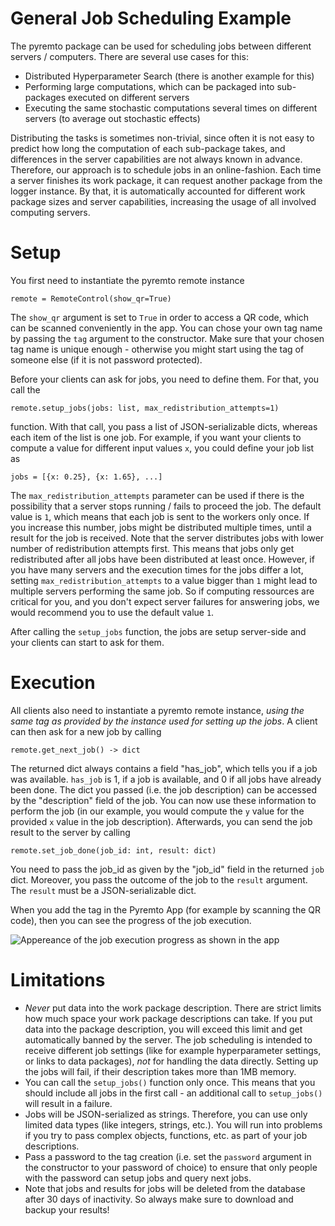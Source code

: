# General Job Scheduling Example

The pyremto package can be used for scheduling jobs between different servers / computers. There are several use cases for this:

- Distributed Hyperparameter Search (there is another example for this)
- Performing large computations, which can be packaged into sub-packages executed on different servers
- Executing the same stochastic computations several times on different servers (to average out stochastic effects)

Distributing the tasks is sometimes non-trivial, since often it is not easy to predict how long the computation of each sub-package takes, and differences in the server capabilities are not always known in advance. Therefore, our approach is to schedule jobs in an online-fashion. Each time a server finishes its work package, it can request another package from the logger instance. By that, it is automatically accounted for different work package sizes and server capabilities, increasing the usage of all involved computing servers. 

# Setup

You first need to instantiate the pyremto remote instance

    remote = RemoteControl(show_qr=True)

The `show_qr` argument is set to `True` in order to access a QR code, which can be scanned conveniently in the app. You can chose your own tag name by passing the `tag` argument to the constructor. Make sure that your chosen tag name is unique enough - otherwise you might start using the tag of someone else (if it is not password protected).

Before your clients can ask for jobs, you need to define them. For that, you call the 

	remote.setup_jobs(jobs: list, max_redistribution_attempts=1)

function. With that call, you pass a list of JSON-serializable dicts, whereas each item of the list is one job. For example, if you want your clients to compute a value for different input values `x`, you could define your job list as

	jobs = [{x: 0.25}, {x: 1.65}, ...]

The `max_redistribution_attempts` parameter can be used if there is the possibility that a server stops running / fails to proceed the job. The default value is `1`, which means that each job is sent to the workers only once. If you increase this number, jobs might be distributed multiple times, until a result for the job is received. Note that the server distributes jobs with lower number of redistribution attempts first. This means that jobs only get redistributed after all jobs have been distributed at least once. However, if you have many servers and the execution times for the jobs differ a lot, setting `max_redistribution_attempts` to a value bigger than `1` might lead to multiple servers performing the same job. So if computing ressources are critical for you, and you don't expect server failures for answering jobs, we would recommend you to use the default value `1`. 

After calling the `setup_jobs` function, the jobs are setup server-side and your clients can start to ask for them.

# Execution

All clients also need to instantiate a pyremto remote instance, *using the same tag as provided by the instance used for setting up the jobs*. A client can then ask for a new job by calling 

	remote.get_next_job() -> dict

The returned dict always contains a field "has_job", which tells you if a job was available. `has_job` is 1, if a job is available, and 0 if all jobs have already been done. The dict you passed (i.e. the job description) can be accessed by the "description" field of the job. You can now use these information to perform the job (in our example, you would compute the `y` value for the provided `x` value in the job description). Afterwards, you can send the job result to the server by calling

	remote.set_job_done(job_id: int, result: dict)

You need to pass the job_id as given by the "job_id" field in the returned `job` dict. Moreover, you pass the outcome of the job to the `result` argument. The `result` must be a JSON-serializable dict. 

When you add the tag in the Pyremto App (for example by scanning the QR code), then you can see the progress of the job execution.

![Appereance of the job execution progress as shown in the app](https://github.com/MatthiasKi/pyremto/tree/master/examples/JobScheduling/GeneralJobScheduling/images/progress.jpg?raw=true)

# Limitations

- *Never* put data into the work package description. There are strict limits how much space your work package descriptions can take. If you put data into the package description, you will exceed this limit and get automatically banned by the server. The job scheduling is intended to receive different job settings (like for example hyperparameter settings, or links to data packages), *not* for handling the data directly. Setting up the jobs will fail, if their description takes more than 1MB memory.
- You can call the `setup_jobs()` function only once. This means that you should include all jobs in the first call - an additional call to `setup_jobs()` will result in a failure. 
- Jobs will be JSON-serialized as strings. Therefore, you can use only limited data types (like integers, strings, etc.). You will run into problems if you try to pass complex objects, functions, etc. as part of your job descriptions. 
- Pass a password to the tag creation (i.e. set the `password` argument in the constructor to your password of choice) to ensure that only people with the password can setup jobs and query next jobs. 
- Note that jobs and results for jobs will be deleted from the database after 30 days of inactivity. So always make sure to download and backup your results!